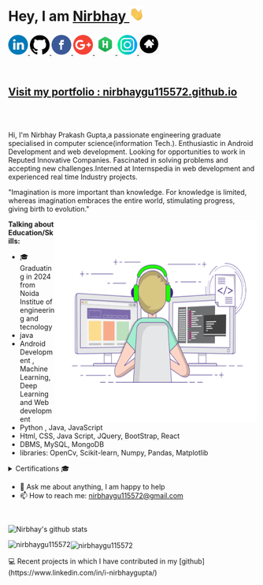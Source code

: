 <h1>Hey, I am <a href="https://nirbhaygu115572.github.io/Portfolio/">Nirbhay </a><img src="https://raw.githubusercontent.com/ABSphreak/ABSphreak/master/gifs/Hi.gif" width="30px"></h1>

<a href="https://www.linkedin.com/in/i-nirbhaygupta/"><img src="https://github.com/Nirbhaygu115572/Nirbhaygu115572/blob/main/logos/linkedin.png" width="40" /> </a> <a href="https://github.com/Nirbhaygu115572"><img src="https://github.com/Nirbhaygu115572/Nirbhaygu115572/blob/main/logos/github-logo.png" width="40" /> </a> <a href="https://www.facebook.com/profile.php?id=100013084517080&mibextid=ZbWKwL"><img src="https://github.com/Nirbhaygu115572/Nirbhaygu115572/blob/main/logos/facebook.png" width="40" /> </a> <a href="mailto:nirbhaygu115572@gmail.com"><img src="https://github.com/Nirbhaygu115572/Nirbhaygu115572/blob/main/logos/google-plus.png" width="40" /> </a> <a href="https://www.hackerrank.com/profile/0201dit224"><img src="https://github.com/Nirbhaygu115572/Nirbhaygu115572/blob/main/logos/hackerank.jpg" width="42" /> </a> <a
 href="https://www.instagram.com/I_nirbhaygupta"><img src="https://github.com/Nirbhaygu115572/Nirbhaygu115572/blob/main/logos/instagram.png" width="40" /> </a><a href="https://github.com/Nirbhaygu115572"><img src="https://github.com/Nirbhaygu115572/Nirbhaygu115572/blob/main/logos/home.png" width="40" /></a>

<br />
 <b><h2><a href="https://nirbhaygu115572.github.io/Portfolio/" align="left" > Visit my portfolio : nirbhaygu115572.github.io </a> </h2></b>
<br />
<br />

Hi, I'm Nirbhay Prakash Gupta,a passionate engineering graduate specialised in computer science(information Tech.). Enthusiastic in Android Development and web development. Looking for opportunities to work in Reputed Innovative Companies. Fascinated in solving problems and accepting new challenges.Interned at Internspedia in web development and experienced real time Industry projects.

"Imagination is more important than knowledge. For knowledge is limited, whereas imagination embraces the entire world, stimulating progress, giving birth to evolution."

 <img align="right" height="410px" width= "410px" alt="GIF" src="https://github.com/Nirbhaygu115572/Nirbhaygu115572/blob/main/computer%20working.gif" />

**Talking about Education/Skills:**

- 🎓 Graduating in 2024 from Noida Institue of engineering and tecnology
- java
- Android Development , Machine Learning, Deep Learning and Web development
- Python , Java, JavaScript
- Html, CSS, Java Script, JQuery, BootStrap, React
- DBMS, MySQL, MongoDB
- libraries:  OpenCv, Scikit-learn, Numpy, Pandas, Matplotlib

<details>
<summary>Certifications 🎓</summary>
  <ul>
    <li><a href="https://coursera.org/share/02e9c89f8c8e1ed90e8c3d2a2d08ba29">Databases and SQL for Data Science with Python</a></li>
    <li><a href="https://coursera.org/share/4c30eb7a965cb229af39e3cc2958aa88">Introduction to NoSQL Databases</a></li>
    <li><a href="https://coursera.org/share/d62c0e3891b61b3bb5bea3981df8fc81">Introduction to Web Development with HTML, CSS, JavaScript</a></li>
    <li><a href="https://coursera.org/share/968994d620143e277da4f163e97ec239">Build a Firebase Android Application</a></li>
    <li><a href="https://coursera.org/share/e08606d2bdbf3db3878889133a9201f9">Developing Cloud Apps with Node.js and React</a></li>
        

  </ul>
</details>

- 💬 Ask me about anything, I am happy to help
- 📫 How to reach me: nirbhaygu115572@gmail.com

&nbsp;

![Nirbhay's github stats](https://github-readme-stats.vercel.app/api?username=nirbhaygu115572&show_icons=true&hide_border=true)

<p><img align="left" src="https://github-readme-stats.vercel.app/api/top-langs?username=nirbhaygu115572&show_icons=true&locale=en&layout=compact" alt="nirbhaygu115572" /></p>

<p><img align="center" src="https://github-readme-streak-stats.herokuapp.com/?user=nirbhaygu115572&" alt="nirbhaygu115572" /></p>
💻 Recent projects in which I have contributed in my [github](https://www.linkedin.com/in/i-nirbhaygupta/)


